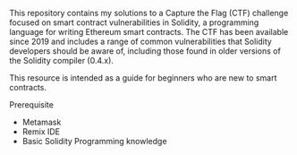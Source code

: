 This repository contains my solutions to a Capture the Flag (CTF) challenge focused on smart contract vulnerabilities in Solidity, a programming language for writing Ethereum smart contracts. The CTF has been available since 2019 and includes a range of common vulnerabilities that Solidity developers should be aware of, including those found in older versions of the Solidity compiler (0.4.x).

This resource is intended as a guide for beginners who are new to smart contracts.

Prerequisite
- Metamask
- Remix IDE
- Basic Solidity Programming knowledge
